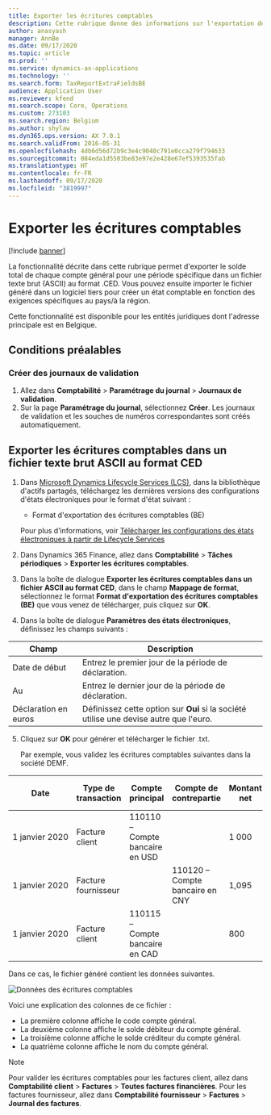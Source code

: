 ```yaml
---
title: Exporter les écritures comptables
description: Cette rubrique donne des informations sur l'exportation des soldes de compte général dans un fichier texte brut (ASCII) au format .CED pour la Belgique.
author: anasyash
manager: AnnBe
ms.date: 09/17/2020
ms.topic: article
ms.prod: ''
ms.service: dynamics-ax-applications
ms.technology: ''
ms.search.form: TaxReportExtraFieldsBE
audience: Application User
ms.reviewer: kfend
ms.search.scope: Core, Operations
ms.custom: 273103
ms.search.region: Belgium
ms.author: shylaw
ms.dyn365.ops.version: AX 7.0.1
ms.search.validFrom: 2016-05-31
ms.openlocfilehash: 4db6d56d72b9c3e4c9040c791e0cca279f794633
ms.sourcegitcommit: 084eda1d5503be83e97e2e428e67ef5393535fab
ms.translationtype: HT
ms.contentlocale: fr-FR
ms.lasthandoff: 09/17/2020
ms.locfileid: "3819997"
---
```

# <a name="export-ledger-transactions"></a>Exporter les écritures comptables

[!include [banner](../includes/banner.md)]

La fonctionnalité décrite dans cette rubrique permet d'exporter le solde total de chaque compte général pour une période spécifique dans un fichier texte brut (ASCII) au format .CED. Vous pouvez ensuite importer le fichier généré dans un logiciel tiers pour créer un état comptable en fonction des exigences spécifiques au pays/à la région.

Cette fonctionnalité est disponible pour les entités juridiques dont l'adresse principale est en Belgique.

## <a name="prerequisites"></a>Conditions préalables

### <a name="create-posting-journals"></a>Créer des journaux de validation

1. Allez dans **Comptabilité** \> **Paramétrage du journal** \> **Journaux de validation**.
2. Sur la page **Paramétrage du journal**, sélectionnez **Créer**. Les journaux de validation et les souches de numéros correspondantes sont créés automatiquement.

## <a name="export-ledger-transactions-to-a-plain-text-file-in-ced-format"></a>Exporter les écritures comptables dans un fichier texte brut ASCII au format CED

1. Dans [Microsoft Dynamics Lifecycle Services (LCS)](https://lcs.dynamics.com/V2), dans la bibliothèque d'actifs partagés, téléchargez les dernières versions des configurations d'états électroniques pour le format d'état suivant :

    - Format d'exportation des écritures comptables (BE)

    Pour plus d’informations, voir [Télécharger les configurations des états électroniques à partir de Lifecycle Services](https://docs.microsoft.com/dynamics365/dev-itpro/analytics/download-electronic-reporting-configuration-lcs)

2. Dans Dynamics 365 Finance, allez dans **Comptabilité** \> **Tâches périodiques** \> **Exporter les écritures comptables**.
3. Dans la boîte de dialogue **Exporter les écritures comptables dans un fichier ASCII au format CED**, dans le champ **Mappage de format**, sélectionnez le format **Format d'exportation des écritures comptables (BE)** que vous venez de télécharger, puis cliquez sur **OK**.
4. Dans la boîte de dialogue **Paramètres des états électroniques**, définissez les champs suivants :

| **Champ**          | **Description**                                                             |
|--------------------|-----------------------------------------------------------------------------|
| Date de début          | Entrez le premier jour de la période de déclaration.                                |
| Au            | Entrez le dernier jour de la période de déclaration.                                 |
| Déclaration en euros | Définissez cette option sur **Oui** si la société utilise une devise autre que l'euro. |

5. Cliquez sur **OK** pour générer et télécharger le fichier .txt.

    Par exemple, vous validez les écritures comptables suivantes dans la société DEMF.

| **Date**        | **Type de transaction** | **Compte principal**          | **Compte de contrepartie**        | **Montant net** | **Montant de la TVA** | **Code taxe** |
|-----------------|----------------------|---------------------------|---------------------------|----------------|----------------|--------------------|
| 1 janvier 2020 | Facture client     | 110110 – Compte bancaire en USD |                           | 1 000          | 190            | TVA19              |
| 1 janvier 2020 | Facture fournisseur       |                           | 110120 – Compte bancaire en CNY | 1,095          | 76.65          | EU7                |
| 1 janvier 2020 | Facture client     | 110115 – Compte bancaire en CAD |                           | 800            | 0              | EUS                |

Dans ce cas, le fichier généré contient les données suivantes.

![Données des écritures comptables](media/1_Export_ledger_transactions.png)

Voici une explication des colonnes de ce fichier :

- La première colonne affiche le code compte général.
- La deuxième colonne affiche le solde débiteur du compte général.
- La troisième colonne affiche le solde créditeur du compte général.
- La quatrième colonne affiche le nom du compte général.

> [!NOTE]
> Pour valider les écritures comptables pour les factures client, allez dans **Comptabilité client** \> **Factures** \> **Toutes factures financières**. Pour les factures fournisseur, allez dans **Comptabilité fournisseur** \> **Factures** \> **Journal des factures**.

